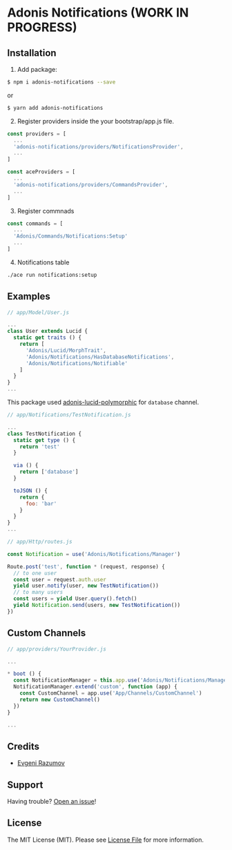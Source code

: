 # Adonis Notifications (WORK IN PROGRESS)

## Installation

1. Add package:

```bash
$ npm i adonis-notifications --save
```
or

```bash
$ yarn add adonis-notifications
```

2. Register providers inside the your bootstrap/app.js file.

```js
const providers = [
  ...
  'adonis-notifications/providers/NotificationsProvider',
  ...
]
```

```js
const aceProviders = [
  ...
  'adonis-notifications/providers/CommandsProvider',
  ...
]
```

3. Register commnads

```js
const commands = [
  ...
  'Adonis/Commands/Notifications:Setup'
  ...
]
```

4. Notifications table

```sh
./ace run notifications:setup
```

## Examples

```js
// app/Model/User.js

...
class User extends Lucid {
  static get traits () {
    return [
      'Adonis/Lucid/MorphTrait',
      'Adonis/Notifications/HasDatabaseNotifications',
      'Adonis/Notifications/Notifiable'
    ]
  }
}
...
```

This package used [adonis-lucid-polymorphic](https://github.com/enniel/adonis-lucid-polymorphic) for `database` channel.

```js
// app/Notifications/TestNotification.js

...
class TestNotification {
  static get type () {
    return 'test'
  }

  via () {
    return ['database']
  }

  toJSON () {
    return {
      foo: 'bar'
    }
  }
}
...

```

```js
// app/Http/routes.js

const Notification = use('Adonis/Notifications/Manager')

Route.post('test', function * (request, response) {
  // to one user
  const user = request.auth.user
  yield user.notify(user, new TestNotification())
  // to many users
  const users = yield User.query().fetch()
  yield Notification.send(users, new TestNotification())
})
```

## Custom Channels

```js
// app/providers/YourProvider.js

...

* boot () {
  const NotificationManager = this.app.use('Adonis/Notifications/Manager')
  NotificationManager.extend('custom', function (app) {
    const CustomChannel = app.use('App/Channels/CustomChannel')
    return new CustomChannel()
  })
}

...
```

## Credits

- [Evgeni Razumov](https://github.com/enniel)

## Support

Having trouble? [Open an issue](https://github.com/enniel/adonis-notifications/issues/new)!

## License

The MIT License (MIT). Please see [License File](LICENSE.md) for more information.
